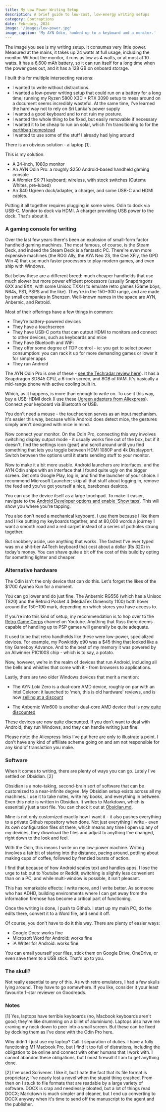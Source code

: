 ```yaml
---
title: My Low Power Writing Setup
description: A brief guide to low-cost, low-energy writing setups
category: Contraptions
date: February, 2024
image: '/images/low-power.jpg'
image_caption: 'My AYN Odin, hooked up to a keyboard and a monitor.'
---
```


The image you see is my writing setup. 
It consumes very little power. Measured at the mains, it takes up 24 watts at full usage, including the monitor. Without the monitor, it runs as low as 4 watts, or at most at 10 watts. It has a 6,600 mAh battery, so it can run itself for a long time when the power goes out, and it has a 128 GB on onboard storage. 

I built this for multiple intersecting reasons:

- I wanted to write without distractions. 
- I wanted a low-power writing setup that could run on a battery for a long time; running my Ryzen 5800 X3D + RTX 3090 setup to mess around on a document seems incredibly wasteful. At the same time, I've learned the hard way not to rely on Sri Lanka's power supply
- I wanted a good keyboard and to not ruin my posture. 
- I wanted the whole thing to be fixed, but easily removable if necessary
- I wanted it to be cheap to run on solar, which I'm transitioning to for the [earthbag homestead](/wip/2020-05-Earthbag-Homestead) 
- I wanted to use some of the stuff I already had lying around

There is an obvious solution - a laptop [1]. 

This is my solution:

- A 24-inch, 1080p monitor
- An AYN Odin Pro: a roughly $250 Android-based handheld gaming console
- A Womier SK-71 keyboard; wireless, with stock switches (Outemu Whites, pre-lubed)
- An $40 Ugreen dock/adapter, a charger, and some USB-C and HDMI cables.

Putting it all together requires plugging in some wires. Odin to dock via USB-C. Monitor to dock via HDMI. A charger providing USB power to the dock. That's about it. 

### A gaming console for writing

Over the last few years there's been an explosion of small-form factor handheld gaming machines. The most famous, of course, is the Steam Deck, and indeed the Steam Deck is a fantastic PC. There're even more expensive machines (the ROG Ally, the AYA Neo 2S, the One XFly, the GPD Win 4) that use much faster processors to play modern games, and even ship with Windows.

But below these are a different breed: much cheaper handhelds that use much slower but more power efficient processors (usually Snapdragons 6XX and 8XX, with some Unisoc TXXs) to emulate retro games (Game boys, N64s, PS1, PSPS and the like). They're in the $150-$300 range, and are made by small companies in Shenzen. Well-known names in the space are AYN, Anbernic, and Retroid.  

Most of their offerings have a few things in common:

- They're battery-powered devices
- They have a touchscreen
- They have USB-C ports that can output HDMI to monitors and connect to other devices, such as keyboards and mice
- They have Bluetooth and WiFi
- They offer some degree of TDP control - ie: you get to select power consumption: you can rack it up for more demanding games or lower it for simpler apps
- They run Android

The AYN Odin Pro is one of these - [see the Techradar review here](https://www.techradar.com/reviews/ayn-odin-review)). It has a Snapdragon SD845 CPU, a 6-inch screen, and 8GB of RAM. It's basically a mid-range phone with active cooling built in. 

Which, as it happens, is more than enough to write on. To use it this way, buy a USB-HDMI dock (I use these [Ugreen adapters from Aliexpress](https://www.aliexpress.com/item/32821301992.html)). Connect your keyboard via Bluetooth or USB. 

You don't need a mouse - the touchscreen serves as an input mechanism. It's easier this way, because while Android does detect mice, the gestures simply aren't designed with mice in mind. 

Now connect your monitor. On the Odin Pro, connecting this way involves switching display output mode - it usually works fine out of the box, but if it doesn't, find the settings icon (gear) and scroll around until you find something that lets you toggle between HDMI 1080P and 4k Displayport. Switch between the options until it starts sending stuff to your monitor.

Now to make it a bit more usable. Android launchers are interfaces, and the AYN Odin ships with an interface that I found quite ugly on the bigger screen. Get onto Google Play, log in, and find the launcher of your choice. I recommend Microsoft Launcher; skip all that stuff about logging in, remove the feed and you've got yourself a nice, barebones desktop. 

You can use the device itself as a large touchpad. To make it easier, navigate to the [Android Developer options and enable 'Show taps'](https://www.xda-developers.com/android-developer-options/). This will show you where you're tapping. 

You also don't need a mechanical keyboard. I use them because I like them and I like putting my keyboards together, and at 80,000 words a journey I want a smooth road and a red carpet instead of a series of potholes strung together.

But snobbery aside, use anything that works. The fastest I've ever typed was on a shit-tier A4Tech keyboard that cost about a dollar (Rs 320) in today's money. You can shave quite a bit off the cost of this build by opting for something lighter and cheaper. 

### Alternative hardware

The Odin isn't the only device that can do this. Let's forget the likes of the $1700 Ayaneo Kun for a moment. 

You can go lower and do just fine. The Anbernic RG556 (which has a Unisoc T820) and the Retroid Pocket 4 (MediaTek Dimensity 1100) both hover around the $150-$190 mark, depending on which stores you have access to. 

If you're into this kind of setup, my recommendation is to hop over to the [Retro Game Corps](https://www.youtube.com/@RetroGameCorps) channel on Youtube. Anything that Russ there deems capable of handling up to PSP games will generally be quite adequate. 

It used to be that retro handhelds like these were low-power, specialized devices. For example, my Powkiddy q90 was a $45 thing that looked like a tiny Gameboy Advance. And to the best of my memory it was powered by an Allwinner F1C100S chip - which is to say, a potato.

Now, however, we're in the realm of devices that run Android, including all the bells and whistles that come with it - from browsers to applications.

Lastly, there are two older Windows devices that merit a mention:

- The AYN Loki Zero is a dual-core AMD device, roughly on par with an Intel Celeron: it launched to 'meh, this is old hardware' reviews, and is now [selling at a discount](https://www.aliexpress.com/item/1005006349290971.html)

- The Anbernic Win600 is another dual-core AMD device that is [now quite discounted](https://www.aliexpress.com/item/1005004481055763.html)

These devices are now quite discounted. If you don't want to deal with Android, they run Windows, and they can handle writing just fine. 

Please note: the Aliexpress links I've put here are only to illustrate a point. I don't have any kind of affiliate scheme going on and am not responsible for any kind of transaction you make. 


### Software

When it comes to writing, there are plenty of ways you can go. Lately I've settled on Obsidian. [2] 

Obsidian is a note-taking, second-brain sort of software that can be customized to a near-infinite degree. My Obsidian setup exists across all my machines. I use it to take notes, write my books, and everything in between. Even this note is written in Obsidian. It writes to Markdown, which is essenitally just a text file. You can check it out at [Obsidian.md](https://obsidian.md). 

Mine is not only customized exactly how I want it - it also pushes everything to a private Github repository when done. Not just everything I write - even its own configuration files sit there, which means any time I open up any of my devices, they download the files and adjust to anything I've changed, right down to the look and feel.

With the Odin, this means I write on my low-power machine. Writing involves a fair bit of staring into the distance, pacing around, pottling about making cups of coffee, followed by frenzied bursts of action. 

I find that because of how Android scales text and handles apps, I lose the urge to tab out to Youtube or Reddit; switching is slightly less convenient than on a PC, and while multi-window is possible, it isn't pleasant. 

This has remarkable effects: I write more, and I write better. As someone who has ADHD, building environments where I can get away from the information firehose has become a critical part of functioning.

Once the writing is done, I push to Github. I start up my main PC, do the edits there, convert it to a Word file, and send it off. 

Of course, you don't have to do it this way. There are plenty of easier ways: 

- Google Docs: works fine
- Microsoft Word for Android: works fine
- iA Writer for Android: works fine

You can email yourself your files, stick them on Google Drive, OneDrive, or even save them to a USB stick. That's up to you.

### The skull?

Not really essential to any of this. As with retro emulators, I had a few skulls lying around. They have to go somewhere. If you like, consider it your least favourite 1-star reviewer on Goodreads. 


### Notes

[1] Yes, laptops have terrible keyboards (no, Macbook keyboards aren't good; they're like drumming on a billet of aluminium). Laptops also have me craning my neck down to peer into a small screen. But these can be fixed by docking them as I've done with the Odin Pro here. 

Why didn't I just use my laptop? Call it separation of duties. I have a fully functioning M1 Macbook Pro, but I find it too full of distrations, including the obligation to be online and connect with other humans that I work with. I cannot abandon these obligations, but I must firewall if I am to get anything done.

[2] I've used Scrivener. I like it, but I hate the fact that its file format is proprietary; I've nearly lost a novel when the stupid thing crashed. From then on I stuck to file formats that are readable by a large variety of software. DOCX is crap and needlessly bloated, but a lot of things read DOCX; Markdown is much simpler and cleaner, but I end up converting to DOCX anyway when it's time to send off the manuscript to the agent and the publisher. 